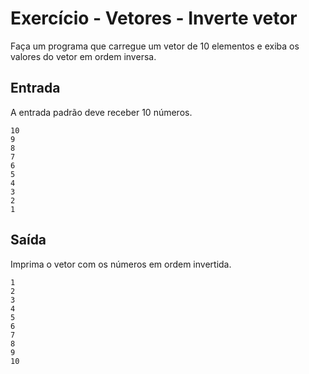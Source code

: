 # Exercício - Vetores - Inverte vetor

Faça um programa que carregue um vetor de 10 elementos e exiba os valores do vetor em ordem inversa.

## Entrada

A entrada padrão deve receber 10 números.

```
10
9
8
7
6
5
4
3
2
1
```

## Saída

Imprima o vetor com os números em ordem invertida.

```
1
2
3
4
5
6
7
8
9
10
```